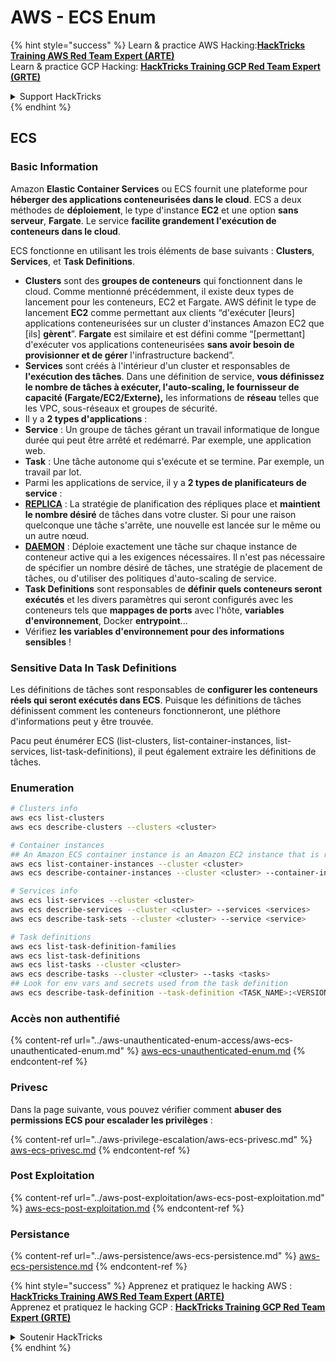 # AWS - ECS Enum

{% hint style="success" %}
Learn & practice AWS Hacking:<img src="../../../.gitbook/assets/image (1).png" alt="" data-size="line">[**HackTricks Training AWS Red Team Expert (ARTE)**](https://training.hacktricks.xyz/courses/arte)<img src="../../../.gitbook/assets/image (1).png" alt="" data-size="line">\
Learn & practice GCP Hacking: <img src="../../../.gitbook/assets/image (2).png" alt="" data-size="line">[**HackTricks Training GCP Red Team Expert (GRTE)**<img src="../../../.gitbook/assets/image (2).png" alt="" data-size="line">](https://training.hacktricks.xyz/courses/grte)

<details>

<summary>Support HackTricks</summary>

* Check the [**subscription plans**](https://github.com/sponsors/carlospolop)!
* **Join the** 💬 [**Discord group**](https://discord.gg/hRep4RUj7f) or the [**telegram group**](https://t.me/peass) or **follow** us on **Twitter** 🐦 [**@hacktricks\_live**](https://twitter.com/hacktricks\_live)**.**
* **Share hacking tricks by submitting PRs to the** [**HackTricks**](https://github.com/carlospolop/hacktricks) and [**HackTricks Cloud**](https://github.com/carlospolop/hacktricks-cloud) github repos.

</details>
{% endhint %}

## ECS

### Basic Information

Amazon **Elastic Container Services** ou ECS fournit une plateforme pour **héberger des applications conteneurisées dans le cloud**. ECS a deux méthodes de **déploiement**, le type d'instance **EC2** et une option **sans serveur**, **Fargate**. Le service **facilite grandement l'exécution de conteneurs dans le cloud**.

ECS fonctionne en utilisant les trois éléments de base suivants : **Clusters**, **Services**, et **Task Definitions**.

* **Clusters** sont des **groupes de conteneurs** qui fonctionnent dans le cloud. Comme mentionné précédemment, il existe deux types de lancement pour les conteneurs, EC2 et Fargate. AWS définit le type de lancement **EC2** comme permettant aux clients “d'exécuter \[leurs] applications conteneurisées sur un cluster d'instances Amazon EC2 que \[ils] **gèrent**”. **Fargate** est similaire et est défini comme “\[permettant] d'exécuter vos applications conteneurisées **sans avoir besoin de provisionner et de gérer** l'infrastructure backend”.
* **Services** sont créés à l'intérieur d'un cluster et responsables de **l'exécution des tâches**. Dans une définition de service, **vous définissez le nombre de tâches à exécuter, l'auto-scaling, le fournisseur de capacité (Fargate/EC2/Externe),** les informations de **réseau** telles que les VPC, sous-réseaux et groupes de sécurité.
* Il y a **2 types d'applications** :
* **Service** : Un groupe de tâches gérant un travail informatique de longue durée qui peut être arrêté et redémarré. Par exemple, une application web.
* **Task** : Une tâche autonome qui s'exécute et se termine. Par exemple, un travail par lot.
* Parmi les applications de service, il y a **2 types de planificateurs de service** :
* [**REPLICA**](https://docs.aws.amazon.com/AmazonECS/latest/developerguide/ecs\_services.html) : La stratégie de planification des répliques place et **maintient le nombre désiré** de tâches dans votre cluster. Si pour une raison quelconque une tâche s'arrête, une nouvelle est lancée sur le même ou un autre nœud.
* [**DAEMON**](https://docs.aws.amazon.com/AmazonECS/latest/developerguide/ecs\_services.html) : Déploie exactement une tâche sur chaque instance de conteneur active qui a les exigences nécessaires. Il n'est pas nécessaire de spécifier un nombre désiré de tâches, une stratégie de placement de tâches, ou d'utiliser des politiques d'auto-scaling de service.
* **Task Definitions** sont responsables de **définir quels conteneurs seront exécutés** et les divers paramètres qui seront configurés avec les conteneurs tels que **mappages de ports** avec l'hôte, **variables d'environnement**, Docker **entrypoint**...
* Vérifiez **les variables d'environnement pour des informations sensibles** !

### Sensitive Data In Task Definitions

Les définitions de tâches sont responsables de **configurer les conteneurs réels qui seront exécutés dans ECS**. Puisque les définitions de tâches définissent comment les conteneurs fonctionneront, une pléthore d'informations peut y être trouvée.

Pacu peut énumérer ECS (list-clusters, list-container-instances, list-services, list-task-definitions), il peut également extraire les définitions de tâches.

### Enumeration
```bash
# Clusters info
aws ecs list-clusters
aws ecs describe-clusters --clusters <cluster>

# Container instances
## An Amazon ECS container instance is an Amazon EC2 instance that is running the Amazon ECS container agent and has been registered into an Amazon ECS cluster.
aws ecs list-container-instances --cluster <cluster>
aws ecs describe-container-instances --cluster <cluster> --container-instances <container_instance_arn>

# Services info
aws ecs list-services --cluster <cluster>
aws ecs describe-services --cluster <cluster> --services <services>
aws ecs describe-task-sets --cluster <cluster> --service <service>

# Task definitions
aws ecs list-task-definition-families
aws ecs list-task-definitions
aws ecs list-tasks --cluster <cluster>
aws ecs describe-tasks --cluster <cluster> --tasks <tasks>
## Look for env vars and secrets used from the task definition
aws ecs describe-task-definition --task-definition <TASK_NAME>:<VERSION>
```
### Accès non authentifié

{% content-ref url="../aws-unauthenticated-enum-access/aws-ecs-unauthenticated-enum.md" %}
[aws-ecs-unauthenticated-enum.md](../aws-unauthenticated-enum-access/aws-ecs-unauthenticated-enum.md)
{% endcontent-ref %}

### Privesc

Dans la page suivante, vous pouvez vérifier comment **abuser des permissions ECS pour escalader les privilèges** :

{% content-ref url="../aws-privilege-escalation/aws-ecs-privesc.md" %}
[aws-ecs-privesc.md](../aws-privilege-escalation/aws-ecs-privesc.md)
{% endcontent-ref %}

### Post Exploitation

{% content-ref url="../aws-post-exploitation/aws-ecs-post-exploitation.md" %}
[aws-ecs-post-exploitation.md](../aws-post-exploitation/aws-ecs-post-exploitation.md)
{% endcontent-ref %}

### Persistance

{% content-ref url="../aws-persistence/aws-ecs-persistence.md" %}
[aws-ecs-persistence.md](../aws-persistence/aws-ecs-persistence.md)
{% endcontent-ref %}

{% hint style="success" %}
Apprenez et pratiquez le hacking AWS :<img src="../../../.gitbook/assets/image (1).png" alt="" data-size="line">[**HackTricks Training AWS Red Team Expert (ARTE)**](https://training.hacktricks.xyz/courses/arte)<img src="../../../.gitbook/assets/image (1).png" alt="" data-size="line">\
Apprenez et pratiquez le hacking GCP : <img src="../../../.gitbook/assets/image (2).png" alt="" data-size="line">[**HackTricks Training GCP Red Team Expert (GRTE)**<img src="../../../.gitbook/assets/image (2).png" alt="" data-size="line">](https://training.hacktricks.xyz/courses/grte)

<details>

<summary>Soutenir HackTricks</summary>

* Consultez les [**plans d'abonnement**](https://github.com/sponsors/carlospolop) !
* **Rejoignez le** 💬 [**groupe Discord**](https://discord.gg/hRep4RUj7f) ou le [**groupe telegram**](https://t.me/peass) ou **suivez-nous sur** **Twitter** 🐦 [**@hacktricks\_live**](https://twitter.com/hacktricks\_live)**.**
* **Partagez des astuces de hacking en soumettant des PRs aux** [**HackTricks**](https://github.com/carlospolop/hacktricks) et [**HackTricks Cloud**](https://github.com/carlospolop/hacktricks-cloud) dépôts github.

</details>
{% endhint %}
